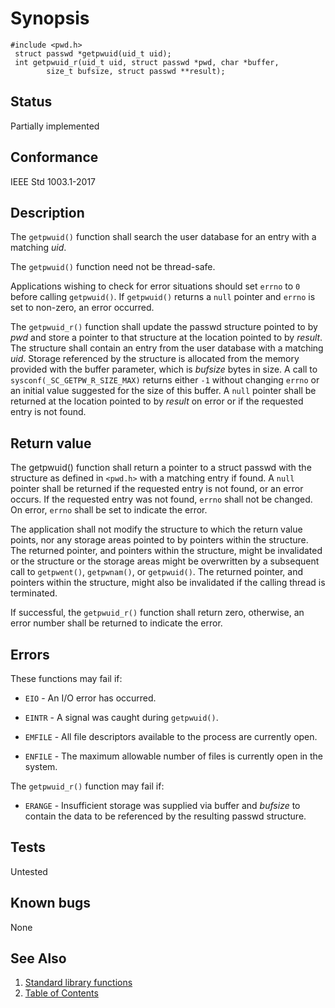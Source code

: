 # Synopsis 
`#include <pwd.h>`</br>
` struct passwd *getpwuid(uid_t uid);`</br>
` int getpwuid_r(uid_t uid, struct passwd *pwd, char *buffer,`</br>
`        size_t bufsize, struct passwd **result);`</br>

## Status
Partially implemented
## Conformance
IEEE Std 1003.1-2017
## Description


The `getpwuid()` function shall search the user database for an entry with a matching _uid_.

The `getpwuid()` function need not be thread-safe.

Applications wishing to check for error situations should set `errno` to `0` before calling `getpwuid()`. If
`getpwuid()` returns a `null` pointer and `errno` is set to non-zero, an error occurred.

The ``getpwuid_r()`` function shall update the passwd structure pointed to by _pwd_ and store a pointer to that
structure at the location pointed to by _result_. The structure shall contain an entry from the user database with a matching
_uid_. Storage referenced by the structure is allocated from the memory provided with the buffer parameter, which is
_bufsize_ bytes in size. A call to `sysconf(_SC_GETPW_R_SIZE_MAX)` returns either `-1` without changing `errno` or an
initial value suggested for the size of this buffer. A `null` pointer shall be returned at the location pointed to by _result_
on error or if the requested entry is not found.


## Return value

The getpwuid() function shall return a pointer to a struct passwd with the structure as defined in `<pwd.h>` with a matching entry if found. A `null` pointer shall be returned if the requested entry is not found, or an error occurs. If the requested entry was not found, `errno` shall not be changed. On error, `errno` shall be set to indicate the error.

The application shall not modify the structure to which the return value points, nor any storage areas pointed to by pointers within the structure. The returned pointer, and pointers within the structure, might be invalidated or the structure or the storage areas might be overwritten by a subsequent call to `getpwent()`, `getpwnam()`, or `getpwuid()`. The returned pointer, and pointers within the structure, might also be invalidated if the calling thread is terminated.

If successful, the `getpwuid_r()` function shall return zero, otherwise, an error number shall be returned to indicate the error.

## Errors


These functions may fail if:


 * `EIO` - An I/O error has occurred.

 * `EINTR` - A signal was caught during `getpwuid()`.

 * `EMFILE` - All file descriptors available to the process are currently open.

 * `ENFILE` - The maximum allowable number of files is currently open in the system.

The `getpwuid_r()` function may fail if:


 * `ERANGE` - Insufficient storage was supplied via buffer and _bufsize_ to contain the data to be referenced by the resulting passwd structure.





## Tests

Untested

## Known bugs

None

## See Also 
1. [Standard library functions](../README.md)
2. [Table of Contents](../../../README.md)
